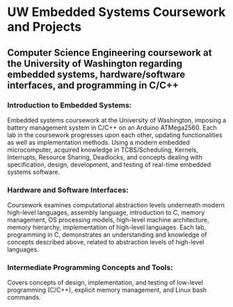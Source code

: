 # UW Embedded Systems Coursework and Projects
## Computer Science Engineering coursework at the University of Washington regarding embedded systems, hardware/software interfaces, and programming in C/C++

### Introduction to Embedded Systems:
Embedded systems coursework at the University of Washington, imposing a battery management system in C/C++ on an Arduino ATMega2560. Each lab in the coursework progresses upon each other, updating functionalities as well as implementation methods. Using a modern embedded microcomputer, acquired knowledge in TCBS/Scheduling, Kernels, Interrupts, Resource Sharing, Deadlocks, and concepts dealing with specification, design, development, and testing of real-time embedded systems software.

### Hardware and Software Interfaces:
Coursework examines computational abstraction levels underneath modern high-level languages, assembly language, introduction to C, memory management, OS processing models, high-level machine architecture, memory hierarchy, implementation of high-level languages. Each lab, programming in C, demonstrates an understanding and knowledge of concepts described above, related to abstraction levels of high-level languages.

### Intermediate Programming Concepts and Tools:
Covers concepts of design, implementation, and testing of low-level programming (C/C++), explicit memory management, and Linux bash commands.
